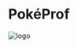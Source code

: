 # PokéProf

![logo](https://github.com/Group-2-SEP-2022/PokeProf/blob/master/documentation/logo.png)